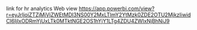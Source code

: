 link for hr analytics Web view
https://app.powerbi.com/view?r=eyJrIjoiZTZjMjVjZWEtMDI3NS00Y2MxLTlmY2YtMzk0ZDE2OTU2MjkzIiwidCI6IjIxODRmYjUxLTk0MTktNGE2OS1hYjY1LTg4ZDU4ZWIxNjBhNiJ9
